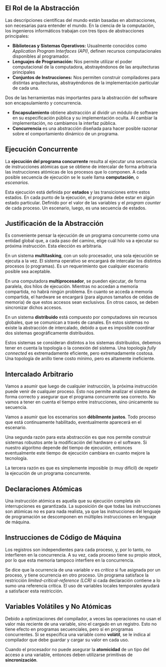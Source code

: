 ## El Rol de la Abstracción

Las descripciones científicas del mundo están basadas en abstracciones, son necesarias para entender el mundo. En la ciencia de la computación, los ingenieros informáticos trabajan con tres tipos de abstracciones principales:

- **Bibliotecas y Sistemas Operativos:** Usualmente conocidos como *Application Program Interfaces (API)*, definen recursos computacionales disponibles al programador.
- **Lenguajes de Programación:** Nos permite utilizar el poder computacional de la computadora, abstrayéndonos de las arquitecturas principales
- **Conjuntos de Instrucciones:** Nos permiten construir compiladores para distintas arquitecturas, abstrayéndonos de la implementación particular de cada una.

Dos de las herramientas más importantes para la abstracción del software son encapsulamiento y concurrencia.

- **Encapsulamiento** obtiene abstracción al dividir un módulo de software en su especificación pública y su implementación oculta. Al cambiar la implementación, no cambiamos la interfaz pública.
- **Concurrencia** es una abstracción diseñada para hacer posible razonar sobre el comportamiento dinámico de un programa.

## Ejecución Concurrente

La **ejecución del programa concurrente** resulta al ejecutar una secuencia de instrucciones atómicas que se obtiene de intercalar de forma arbitraria las instrucciones atómicas de los procesos que lo componen. A cada posible secuencia de ejecución se le suele llama **computación**, o *escenarios*.

Esta ejecución está definida por **estados** y las transiciones entre estos estados. En cada punto de la ejecución, el programa debe estar en algún estado particular. Definido por el valor de las variables y el *program counter* de cada proceso. Un escenario, luego, es una secuencia de estados.

## Justificación de la Abstracción

Es conveniente pensar la ejecución de un programa concurrente como una entidad global que, a cada paso del camino, elige cuál hilo va a ejecutar su próxima instrucción. Esta elección es arbitraria.

En un sistema **multitasking**, con un solo procesador, una sola ejecución se ejecuta a la vez. El sistema operativo se encargará de intercalar los distintos procesos (o programas). Es un requerimiento que cualquier escenario posible sea aceptable.

En una computadora **multiprocesador**, se pueden ejecutar, de forma paralela, dos hilos de ejecución. Mientras no accedan a memoria compartida, no habrá ningún problema. En cuanto se acceda a memoria compartida, el hardware se encargará (para algunos tamaños de celdas de memoria) de que estos accesos sean exclusivos. En otros casos, se deben sincronizar dichos accesos.

En un sistema **distribuido** está compuesto por computadores sin recursos globales, que se comunican a través de canales. En estos sistemas no existe la abstracción de intercalado, debido a que es imposible coordinar dos sistemas geográficamente distribuidos.

Estos sistemas se consideran distintos a los sistemas distribuidos, debemos tener en cuenta la topología o la conexión del sistema. Una topología *fully connected* es extremadamente eficiente, pero extremadamente costosa. Una topología de anillo tiene costo mínimo, pero es altamente ineficiente.

## Intercalado Arbitrario

Vamos a asumir que luego de cualquier instrucción, la próxima instrucción puede venir de cualquier proceso. Esto nos permite analizar el sistema de forma correcto y asegurar que el programa concurrente sea correcto. No vamos a tener en cuenta el tiempo entre instrucciones, sino únicamente su secuencia.

Vamos a asumir que los escenarios son **débilmente justos**. Todo proceso que está continuamente habilitado, eventualmente aparecerá en el escenario.

Una segunda razón para esta abstracción es que nos permite construir sistemas robustos ante la modificación del hardware o el software. Si nuestro algoritmo depende del tiempo de ejecución, entonces eventualmente este tiempo de ejecución cambiara en cuanto mejore la tecnología.

La tercera razón es que es simplemente imposible (o muy difícil) de repetir la ejecución de un programa concurrente.

## Declaraciones Atómicas

Una instrucción atómica es aquella que su ejecución completa sin interrupciones es garantizada. La suposición de que todas las instrucciones son atómicas no es para nada realista, ya que las instrucciones del lenguaje de programación se descomponen en múltiples instrucciones en lenguaje de máquina.

## Instrucciones de Código de Máquina

Los registros son independientes para cada proceso, y, por lo tanto, no interfieren en la concurrencia. A su vez, cada proceso tiene su propio *stack*, por lo que esta memoria tampoco interfiere en la concurrencia.

Se dice que la ocurrencia de una variable $v$ es *crítica* si fue asignada por un proceso, y tiene ocurrencia en otro proceso. Un programa satisface la restricción *limited-critical-reference (LCR)* si cada declaración contiene a lo sumo una referencia crítica. El uso de variables locales temporales ayudará a satisfacer esta restricción.

## Variables Volátiles y No Atómicas

Debido a optimizaciones del compilador, a veces las operaciones no usan el valor más reciente de una variable, sino el cargado en un registro. Esto no tiene efecto en programas secuenciales, pero sí en programas concurrentes. Si se especifica una variable como **volátil**, se le indica al compilador que debe guardar y cargar su valor en cada uso.

Cuando el procesador no puede asegurar la **atomicidad** de un tipo del acceso a una variable, entonces deben utilizarse primitivas de **sincronización**.
